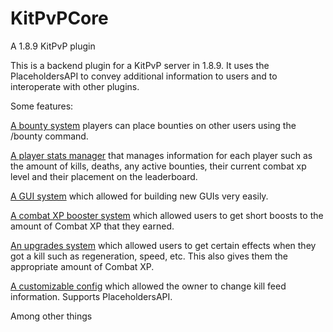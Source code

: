 # KitPvPCore
A 1.8.9 KitPvP plugin

This is a backend plugin for a KitPvP server in 1.8.9. It uses the PlaceholdersAPI to convey additional information to users and to interoperate with other plugins.

Some features:

[A bounty system](https://github.com/dec4234/KitPvPCore/blob/main/src/main/java/net/dec4234/commands/BountyCommand.java) players can place bounties on other users using the /bounty command.

[A player stats manager](https://github.com/dec4234/KitPvPCore/blob/main/src/main/java/net/dec4234/files/PlayerStats.java) that manages information for each player such as the amount of kills, deaths, any active bounties, their current combat xp level and their placement on the leaderboard.

[A GUI system](https://github.com/dec4234/KitPvPCore/tree/main/src/main/java/net/dec4234/guis/framework) which allowed for building new GUIs very easily.

[A combat XP booster system](https://github.com/dec4234/KitPvPCore/blob/main/src/main/java/net/dec4234/guis/content/boosters/BoosterHandling.java) which allowed users to get short boosts to the amount of Combat XP that they earned.

[An upgrades system](https://github.com/dec4234/KitPvPCore/blob/main/src/main/java/net/dec4234/guis/content/upgrades/UpgradesRolling.java) which allowed users to get certain effects when they got a kill such as regeneration, speed, etc. This also gives them the appropriate amount of Combat XP.

[A customizable config](https://github.com/dec4234/KitPvPCore/blob/main/src/main/resources/config.yml) which allowed the owner to change kill feed information. Supports PlaceholdersAPI.

Among other things
